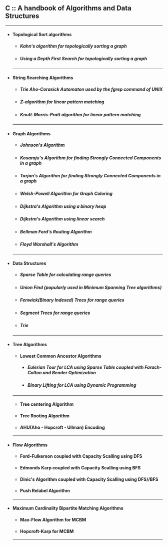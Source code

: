 ## C :: A handbook of Algorithms and Data Structures
---
* #### Topological Sort algorithms
	* ##### Kahn's algorithm for topologically sorting a graph
	* ##### Using a Depth First Search for topologically sorting a graph
	---
* #### String Searching Algorithms
	* ##### Trie Aho-Corasick Automaton used by the fgrep command of UNIX
	* ##### Z-algorithm for linear pattern matching
	* ##### Knutt-Morris-Pratt algorithm for linear pattern matching
	---
* #### Graph Algorithms
	* ##### Johnson's Algorithm 
	* ##### Kosaraju's Algorithm for finding Strongly Connected Components in a graph
	* ##### Tarjan's Algorithm for finding Strongly Connected Components in a graph
	* ##### Welsh-Powell Algorithm for Graph Coloring
	* ##### Dijkstra's Algorithm using a binary heap
	* ##### Dijkstra's Algorithm using linear search
	* ##### Bellman Ford's Routing Algorithm 
	* ##### Floyd Warshall's Algorithm 
	---
* #### Data Structures
	* ##### Sparse Table for calculating range queries
	* ##### Union Find (popularly used in Minimum Spanning Tree algorithms)
	* ##### Fenwick(Binary Indexed) Trees for range queries
	* ##### Segment Trees for range queries
	* ##### Trie 
	---
* #### Tree Algorithms
	* #### Lowest Common Ancestor Algorithms
		* ##### Eulerian Tour for LCA using Sparse Table coupled with Farach-Colton and Bender Optimization
		* ##### Binary Lifting for LCA using Dynamic Programming
	---
	* #### Tree centering Algorithm
	* #### Tree Rooting Algorithm
	* #### AHU(Aho - Hopcroft - Ullman) Encoding
	---
* #### Flow Algorithms
	* #### Ford-Fulkerson coupled with Capacity Scalling using DFS
	* #### Edmonds Karp coupled with Capacity Scalling using BFS
	* #### Dinic's Algorithm coupled with Capacity Scalling using DFS//BFS
	* #### Push Relabel Algorithm
	---
* #### Maximum Cardinality Bipartite Matching Algorithms
	* #### Max-Flow Algorithm for MCBM
	* #### Hopcroft-Karp for MCBM
	---
